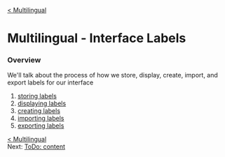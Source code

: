 [< Multilingual](develop_multilingual.md) 
# Multilingual - Interface Labels

### Overview
We'll talk about the process of how we store, display, create, import, and export labels for our interface


1. [storing labels](develop_multilingual_labels_store.md)
2. [displaying labels](develop_multilingual_labels_display.md)
2. [creating labels](develop_multilingual_labels_create.md)
2. [importing labels](develop_multilingual_labels_import.md)
2. [exporting labels](develop_multilingual_labels_export.md)


[< Multilingual](develop_multilingual.md)     
Next: [ToDo: content](develop_multilingual_02_content.md)